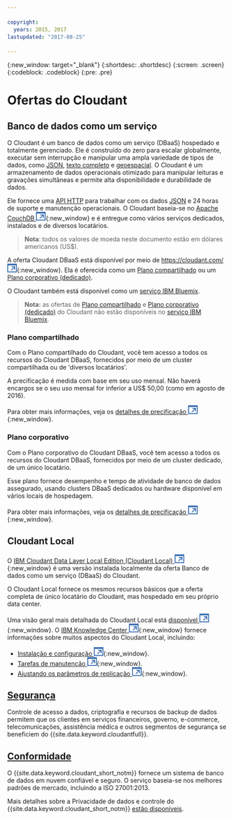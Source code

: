 ```yaml
---

copyright:
  years: 2015, 2017
lastupdated: "2017-08-25"

---
```


{:new_window: target="_blank"}
{:shortdesc: .shortdesc}
{:screen: .screen}
{:codeblock: .codeblock}
{:pre: .pre}

<!-- Acrolinx: 2017-03-16 -->

# Ofertas do Cloudant

## Banco de dados como um serviço

O Cloudant é um banco de dados como um serviço (DBaaS) hospedado e totalmente gerenciado.
Ele é construído do zero para escalar globalmente,
executar sem interrupção
e manipular uma ampla variedade de tipos de dados, como [JSON](../basics/index.html#json),
[texto completo](../api/cloudant_query.html#creating-an-index)
e [geoespacial](../api/cloudant-geo.html).
O Cloudant é um armazenamento de dados operacionais otimizado para manipular leituras e gravações simultâneas
e permite alta disponibilidade e durabilidade de dados.

Ele fornece uma [API HTTP](../basics/index.html#http-api) para trabalhar com os dados [JSON](../basics/index.html#json)
e 24 horas de suporte e manutenção operacionais.
O Cloudant baseia-se no [Apache CouchDB ![Ícone de link externo](../images/launch-glyph.svg "Ícone de link externo")](http://couchdb.apache.org/){:new_window}
e é entregue como vários serviços
dedicados, instalados e
de diversos locatários.

>   **Nota**: todos os valores de moeda neste documento estão em dólares americanos (US$).

A oferta Cloudant DBaaS está disponível por meio de [https://cloudant.com/ ![Ícone de link externo](../images/launch-glyph.svg "Ícone de link externo")](https://cloudant.com/){:new_window}.
Ela é oferecida como um [Plano compartilhado](#shared-plan)
ou um [Plano corporativo (dedicado)](#enterprise-plan).

O Cloudant também está disponível como um [serviço IBM Bluemix](bluemix.html).

>	**Nota:** as ofertas de [Plano compartilhado](#shared-plan) e [Plano corporativo (dedicado)](#enterprise-plan) do Cloudant não estão disponíveis no [serviço IBM Bluemix](bluemix.html).

### Plano compartilhado

Com o Plano compartilhado do Cloudant,
você tem acesso a todos os recursos do Cloudant DBaaS,
fornecidos por meio de um cluster compartilhada ou de 'diversos locatários'.

A precificação é medida
com base em seu uso mensal.
Não haverá encargos se o seu uso mensal for inferior a US$ 50,00 (como em agosto de 2016).

Para obter mais informações,
veja os [detalhes de precificação ![Ícone de link externo](../images/launch-glyph.svg "Ícone de link externo")](https://cloudant.com/product/pricing/){:new_window}.

### Plano corporativo

Com o Plano corporativo do Cloudant DBaaS,
você tem acesso a todos os recursos do Cloudant DBaaS,
fornecidos por meio de um cluster dedicado, de um único locatário.

Esse plano fornece desempenho e tempo de atividade de banco de dados assegurado,
usando clusters DBaaS dedicados ou hardware disponível em vários locais de hospedagem.

Para obter mais informações,
veja os [detalhes de precificação ![Ícone de link externo](../images/launch-glyph.svg "Ícone de link externo")](https://cloudant.com/product/pricing/){:new_window}.

## Cloudant Local

O [IBM Cloudant Data Layer Local Edition (Cloudant Local) ![Ícone de link externo](../images/launch-glyph.svg "Ícone de link externo")](https://www.ibm.com/support/knowledgecenter/SSTPQH_1.0.0/com.ibm.cloudant.local.doc/SSTPQH_1.0.0_welcome.html){:new_window}
é uma versão instalada localmente da oferta Banco de dados como um serviço (DBaaS) do Cloudant.

O Cloudant Local fornece os mesmos recursos básicos que a oferta completa de único locatário do Cloudant,
mas hospedado em seu próprio data center.

Uma visão geral mais detalhada do Cloudant Local está
[disponível ![Ícone de link externo](../images/launch-glyph.svg "Ícone de link externo")](http://www-01.ibm.com/support/knowledgecenter/SSTPQH_1.0.0/com.ibm.cloudant.local.install.doc/topics/clinstall_cloudant_local_overview.html?lang=en-us){:new_window}.
O
[IBM Knowledge Center ![Ícone de link externo](../images/launch-glyph.svg "Ícone de link externo")](http://www-01.ibm.com/support/knowledgecenter/SSTPQH_1.0.0/com.ibm.cloudant.local.doc/SSTPQH_1.0.0_welcome.html?lang=en){:new_window}
fornece informações sobre muitos aspectos do Cloudant Local,
incluindo:

-   [Instalação e configuração ![Ícone de link externo](../images/launch-glyph.svg "Ícone de link externo")](http://www.ibm.com/support/knowledgecenter/SSTPQH_1.0.0/com.ibm.cloudant.local.install.doc/topics/clinstall_extract_install_cloudant_local.html?lang=en){:new_window}.
-   [Tarefas de manutenção ![Ícone de link externo](../images/launch-glyph.svg "Ícone de link externo")](http://www-01.ibm.com/support/knowledgecenter/SSTPQH_1.0.0/com.ibm.cloudant.local.install.doc/topics/clinstall_maintenance_tasks_overview.html?lang=en){:new_window}.
-   [Ajustando os parâmetros de replicação ![Ícone de link externo](../images/launch-glyph.svg "Ícone de link externo")](http://www-01.ibm.com/support/knowledgecenter/SSTPQH_1.0.0/com.ibm.cloudant.local.install.doc/topics/clinstall_tuning_parameters_replication_cases.html?lang=en){:new_window}.

## [Segurança](security.html)

Controle de acesso a dados,
criptografia
e recursos de backup de dados permitem que os clientes em serviços financeiros,
governo,
e-commerce,
telecomunicações,
assistência médica
e outros segmentos de segurança se beneficiem do {{site.data.keyword.cloudantfull}}.

## [Conformidade](compliance.html)

O {{site.data.keyword.cloudant_short_notm}} fornece um sistema de banco de dados em nuvem confiável e seguro.
O serviço baseia-se nos melhores padrões de mercado,
incluindo a ISO 27001:2013.

Mais detalhes sobre a Privacidade de dados e controle do {{site.data.keyword.cloudant_short_notm}}
[estão disponíveis](dataprivacygovernance.html).
